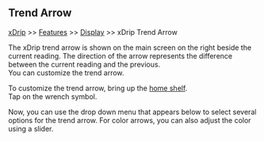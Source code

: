 ## Trend Arrow
[xDrip](../../README.md) >> [Features](../Features_page.md) >> [Display](./Display.md) >> xDrip Trend Arrow  
  
The xDrip trend arrow is shown on the main screen on the right beside the current reading.  The direction of the arrow represents the difference between the current reading and the previous.  
You can customize the trend arrow.  
  
To customize the trend arrow, bring up the [home shelf](../HomeShelf.md).  
Tap on the wrench symbol.  
  
Now, you can use the drop down menu that appears below to select several options for the trend arrow.  For color arrows, you can also adjust the color using a slider.  
  
